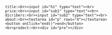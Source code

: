         title:<br><input id="h1" type="text"><br>
        price:<br><input id="sub1" type="text"><br>
        dicribers:<br><input id="sub2" type="text"><br>
        about:<br><textarea id="p" rows="4"></textarea>
        <button onClick="end()">end</button>
        <br>prodoct:<br><div id="pro"></div>
